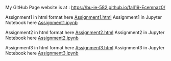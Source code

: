 My GitHub Page website is at : https://bu-ie-582.github.io/fall19-Ecemnaz0/

Assignment1 in html format here [Assignment1.html](Assignmnet1.html)
Assignment1 in Jupyter Notebook here [Assignment1.ipynb](Assignmnet1.ipynb)


Assignment2 in html format here [Assignment2.html](Assignment2.html) 
Assignment2 in Jupyter Notebook here [Assignment2.ipynb](Assignment2.ipynb)


Assignment3 in html format here [Assignment3.html](Assignment3.html) 
Assignment3 in Jupyter Notebook here [Assignment3.ipynb](Assignment3.ipynb)
